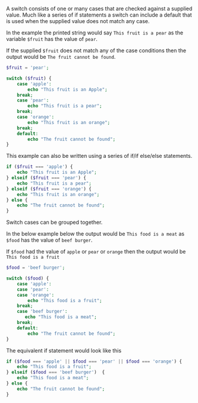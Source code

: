 A switch consists of one or many cases that are checked against a supplied value.
Much like a series of if statements a switch can include a default that is used when the supplied value does not match any case.

In the example the printed string would say `This fruit is a pear` as the variable `$fruit` has the value of `pear`.

If the supplied `$fruit` does not match any of the case conditions then the output would be `The fruit cannot be found`.

```php
$fruit = 'pear';

switch ($fruit) {
    case 'apple':
        echo "This fruit is an Apple";
    break;
    case 'pear':
        echo "This fruit is a pear";
    break;
    case 'orange':
        echo "This fruit is an orange";
    break;
    default:
        echo "The fruit cannot be found";
}

```

This example can also be written using a series of if/if else/else statements.
```php
if ($fruit === 'apple') {
    echo "This fruit is an Apple";
} elseif ($fruit === 'pear') {
    echo "This fruit is a pear";
} elseif ($fruit === 'orange') {
    echo "This fruit is an orange";
} else {
    echo "The fruit cannot be found";
}
```

Switch cases can be grouped together.

In the below example below the output would be `This food is a meat` as `$food` has the value of `beef burger`.

If `$food` had the value of `apple` or `pear` or `orange` then the output would be `This food is a fruit`

```php
$food = 'beef burger';

switch ($food) {
    case 'apple':
    case 'pear':
    case 'orange':
        echo "This food is a fruit";
    break;
    case 'beef burger': 
       echo "This food is a meat";
    break;
    default:
        echo "The fruit cannot be found";
}
```

The equivalent if statement would look like this

```php
if ($food === 'apple' || $food === 'pear' || $food === 'orange') {
    echo "This food is a fruit";
} elseif ($food === 'beef burger')  {
    echo "This food is a meat";
} else {
    echo "The fruit cannot be found";
}
```
